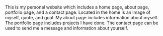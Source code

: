 This is my personal website which includes a home page, about page, portfolio page, and a contact page. 
Located in the home is an image of myself, quote, and goal.
My about page includes information about myself.
The portfolio page includes projects I have done. 
The contact page can be used to send me a message and information about yourself. 
